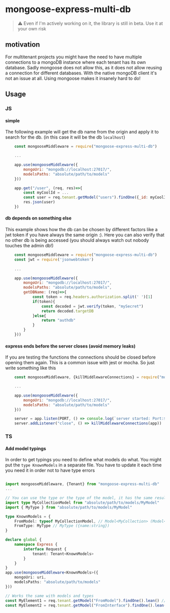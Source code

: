 # mongoose-express-multi-db

> :warning: Even if I'm actively working on it, the library is still in beta. Use it at your own risk

## motivation
For multitenant projects you might have the need to have multiple connections to a mongoDB instance where each tenant has its own database. Sadly mongoose does not allow this, as it does not allow reusing a connection for different databases. With the native mongoDB client it's not an issue at all. Using mongoose makes it insanely hard to do!

## Usage
### JS

#### simple
The following example will get the db name from the origin and apply it to search for the db. (in this case it will be the db `localhost`)
```javascript
    const mongooseMiddleware = require("mongoose-express-multi-db")

    ...

    app.use(mongooseMiddleware({
        mongoUri: "mongodb://localhost:27017/",
        modelsPaths: "absolute/path/to/models"
    }))

    app.get("/user", (req, res)=>{
        const myCoolId = ...
        const user = req.tenant.getModel("users").findOne({_id: myCoolId}).lean()
        res.json(user)
    })
```

#### db depends on something else
This example shows how the db can be chosen by different factors like a jwt token if you have always the same origin :). Here you can also verify that no other db is being accessed (you should always watch out nobody touches the admin db!)
```javascript
    const mongooseMiddleware = require("mongoose-express-multi-db")
    const jwt = require('jsonwebtoken')
        
    ...

    app.use(mongooseMiddleware({
        mongoUri: "mongodb://localhost:27017/",
        modelsPaths: "absolute/path/to/models",
        getDBName: (req)=>{
            const token = req.headers.authorization.split(' ')[1]
            if(token){
                const decoded = jwt.verify(token, "mySecret")
                return decoded.targetDB
            }else{
                return "authdb"
            }
        }
    }))
```
#### express ends before the server closes (avoid memory leaks)
If you are testing the functions the connections should be closed before opening them again. This is a common issue with jest or mocha. So just write something like this
```javascript
    const mongooseMiddleware, {killMiddlewareConnections} = require("mongoose-express-multi-db")

    ...

    app.use(mongooseMiddleware({
        mongoUri: "mongodb://localhost:27017/",
        modelsPaths: "absolute/path/to/models"
    }))

    server = app.listen(PORT, () => console.log(`server started: Port:${PORT}`));
    server.addListener("close", () => killMiddlewareConnections(app))
```

### TS
#### Add model typings
In order to get typings you need to define what models do what. You might put the `type KnownModels` in a separate file. You have to update it each time you need it in order not to have type errors
```ts

import mongooseMiddleware, {Tenant} from "mongoose-express-multi-db"
...

// You can use the type or the type of the model, it has the same result
import type MyCollectionModel from "absolute/path/to/models/MyModel"
import { MyType } from "absolute/path/to/models/MyModel"

type KnownModels = {
    FromModel: typeof MyCollectionModel, // Model<MyCollection> (Model<{name:string}>)
    FromType: MyType // MyType ({name:string})
}

declare global {
    namespace Express {
        interface Request {
            tenant: Tenant<KnownModels>
        }
    }
}
app.use(mongooseMiddleware<KnownModels>({
    mongoUri: uri,
    modelsPaths: "absolute/path/to/models"
}))

// Works the same with models and types
const MyElement1 = req.tenant.getModel("FromModel").findOne().lean() // {name:string} | null
const MyElement2 = req.tenant.getModel("FromInterface").findOne().lean() // {name:string} | null

```